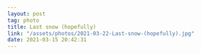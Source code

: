 ```yaml
---
layout: post
tag: photo
title: Last snow (hopefully)
link: "/assets/photos/2021-03-22-Last-snow-(hopefully).jpg"
date: 2021-03-15 20:42:31
---
```

